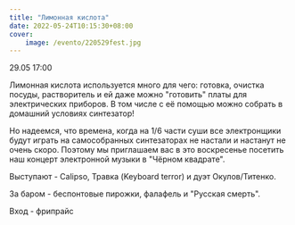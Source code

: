 ```yaml
---
title: "Лимонная кислота"
date: 2022-05-24T10:15:30+08:00
cover:
    image: /evento/220529fest.jpg
---
```

29.05 17:00

Лимонная кислота используется много для чего: готовка, очистка посуды, растворитель и ей даже можно "готовить" платы для электрических приборов. В том числе с её помощью можно собрать в домашний условиях синтезатор!

Но надеемся, что времена, когда на 1/6 части суши все электронщики будут играть на самособранных синтезаторах не настали и настанут не очень скоро. Поэтому мы приглашаем вас в это воскресенье посетить наш концерт электронной музыки в "Чёрном квадрате".

Выступают - Calipso, Травка (Keyboard terror) и дуэт Окулов/Титенко.

За баром - беспонтовые пирожки, фалафель и "Русская смерть".

Вход - фрипрайс